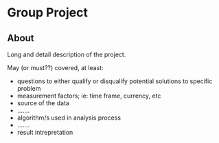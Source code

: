 # Group Project

## About

Long and detail description of the project.

May (or must??) covered, at least: 

 * questions to either qualify or disqualify potential solutions to specific problem 
 * measurement factors; ie: time frame, currency, etc
 * source of the data
 * .......
 * algorithm/s used in analysis process
 * .......
 * result intrepretation